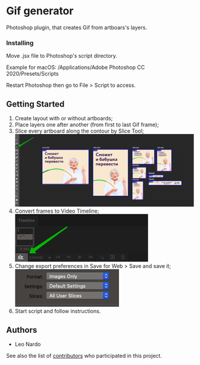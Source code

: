 # Gif generator

Photoshop plugin, that creates Gif from artboars's layers.

### Installing

Move .jsx file to Photoshop's script directory.

Example for macOS: /Applications/Adobe Photoshop CC 2020/Presets/Scripts

Restart Photoshop then go to File > Script to access.

## Getting Started

1. Create layout with or without artboards;
2. Place layers one after another (from first to last Gif frame);
3. Slice every artboard along the contour by Slice Tool;<br>
![](readme-img/1592217767235.jpg)
4. Convert frames to Video Timeline;<br>
![](readme-img/1592217350351.jpg)
5. Change export preferences in Save for Web > Save and save it;<br>
![](readme-img/1592217767243.jpg)
6. Start script and follow instructions.

## Authors

* Leo Nardo

See also the list of [contributors](http://192.168.88.240:3000/leonardo/scripts.ps.genGif) who participated in this project.
